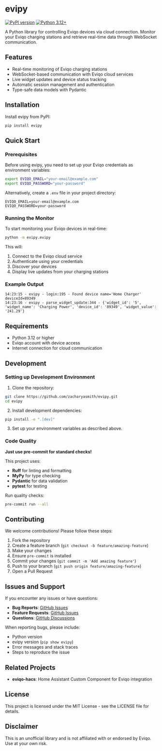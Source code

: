 # evipy

[![PyPI version](https://badge.fury.io/py/evipy.svg)](https://badge.fury.io/py/evipy)
[![Python 3.12+](https://img.shields.io/badge/python-3.12+-blue.svg)](https://www.python.org/downloads/)

A Python library for controlling Eviqo devices via cloud connection. Monitor your Eviqo charging stations and retrieve real-time data through WebSocket communication.

## Features

- Real-time monitoring of Eviqo charging stations
- WebSocket-based communication with Eviqo cloud services
- Live widget updates and device status tracking
- Automatic session management and authentication
- Type-safe data models with Pydantic

## Installation

Install evipy from PyPI:

```bash
pip install evipy
```

## Quick Start

### Prerequisites

Before using evipy, you need to set up your Eviqo credentials as environment variables:

```bash
export EVIQO_EMAIL="your-email@example.com"
export EVIQO_PASSWORD="your-password"
```

Alternatively, create a `.env` file in your project directory:

```env
EVIQO_EMAIL=your-email@example.com
EVIQO_PASSWORD=your-password
```

### Running the Monitor

To start monitoring your Eviqo devices in real-time:

```bash
python -m evipy.evipy
```

This will:
1. Connect to the Eviqo cloud service
2. Authenticate using your credentials
3. Discover your devices
4. Display live updates from your charging stations

### Example Output

```
14:23:15 - evipy - login:195 - Found device name='Home Charger' deviceId=89349
14:23:16 - evipy - parse_widget_update:344 - {'widget_id': '5', 'widget_name': 'Charging Power', 'device_id': '89349', 'widget_value': '241.29'}
```

## Requirements

- Python 3.12 or higher
- Eviqo account with device access
- Internet connection for cloud communication

## Development

### Setting up Development Environment

1. Clone the repository:
```bash
git clone https://github.com/zacharyasmith/evipy.git
cd evipy
```

2. Install development dependencies:
```bash
pip install -e ".[dev]"
```

3. Set up your environment variables as described above.

### Code Quality

**Just use pre-commit for standard checks!**

This project uses:
- **Ruff** for linting and formatting
- **MyPy** for type checking
- **Pydantic** for data validation
- **pytest** for testing

Run quality checks:
```bash
pre-commit run --all
```

## Contributing

We welcome contributions! Please follow these steps:

1. Fork the repository
2. Create a feature branch (`git checkout -b feature/amazing-feature`)
3. Make your changes
4. Ensure `pre-commit` is installed
5. Commit your changes (`git commit -m 'Add amazing feature'`)
6. Push to your branch (`git push origin feature/amazing-feature`)
7. Open a Pull Request

## Issues and Support

If you encounter any issues or have questions:

- **Bug Reports**: [GitHub Issues](https://github.com/zacharyasmith/evipy/issues)
- **Feature Requests**: [GitHub Issues](https://github.com/zacharyasmith/evipy/issues)
- **Questions**: [GitHub Discussions](https://github.com/zacharyasmith/evipy/discussions)

When reporting bugs, please include:
- Python version
- evipy version (`pip show evipy`)
- Error messages and stack traces
- Steps to reproduce the issue

## Related Projects

- **eviqo-hacs**: Home Assistant Custom Component for Eviqo integration

## License

This project is licensed under the MIT License - see the LICENSE file for details.

## Disclaimer

This is an unofficial library and is not affiliated with or endorsed by Eviqo. Use at your own risk.
